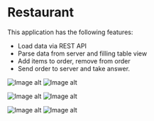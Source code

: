 # Restaurant

This application has the following features:
- Load data via REST API
- Parse data from server and filling table view
- Add items to order, remove from order
- Send order to server and take answer.

![Image alt](https://github.com/ShiginAV/ScreenshotsRepository/blob/master/Restaurant-1.png?raw=true) ![Image alt](https://github.com/ShiginAV/ScreenshotsRepository/blob/master/Restaurant-2.png?raw=true)

![Image alt](https://github.com/ShiginAV/ScreenshotsRepository/blob/master/Restaurant-3.png?raw=true) ![Image alt](https://github.com/ShiginAV/ScreenshotsRepository/blob/master/Restaurant-4.png?raw=true)

![Image alt](https://github.com/ShiginAV/ScreenshotsRepository/blob/master/Restaurant-5.png?raw=true) ![Image alt](https://github.com/ShiginAV/ScreenshotsRepository/blob/master/Restaurant-6.png?raw=true)
